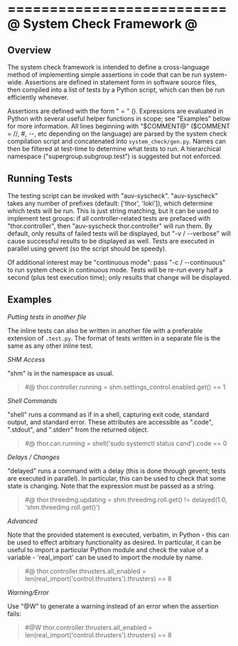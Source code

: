 ==========================
@ System Check Framework @
==========================

Overview
--------

The system check framework is intended to define a cross-language method of implementing simple assertions in code that can be run system-wide. Assertions are defined in statement form in software source files, then compiled into a list of tests by a Python script, which can then be run efficiently whenever.

Assertions are defined with the form "<NAME> = <EXPR>" (). Expressions are evaluated in Python with several useful helper functions in scope; see "Examples" below for more information. All lines beginning with "$COMMENT@" ($COMMENT = //, #, --, etc depending on the language) are parsed by the system check compilation script and concatenated into `system_check/gen.py`. Names can then be filtered at test-time to determine what tests to run. A hierarchical namespace ("supergroup.subgroup.test") is suggested but not enforced.

Running Tests
-------------

The testing script can be invoked with "auv-syscheck". "auv-syscheck" takes any number of prefixes (default: ['thor', 'loki']), which determine which tests will be run. This is just string matching, but it can be used to implement test groups: if all controller-related tests are prefaced with "thor.controller", then "auv-syscheck thor.controller" will run them. By default, only results of failed tests will be displayed, but "-v / --verbose" will cause successful results to be displayed as well. Tests are executed in parallel using gevent (so the script should be speedy).

Of additional interest may be "continuous mode": pass "-c / --continuous" to run system check in continuous mode. Tests will be re-run every half a second (plus test execution time); only results that change will be displayed.

Examples
--------

*Putting tests in another file*

The inline tests can also be written in another file with a preferable extension of `.test.py`. The format of tests written in a separate file is the same as any other inline test.

*SHM Access*

"shm" is in the namespace as usual.

> #@ thor.controller.running = shm.settings_control.enabled.get() == 1

*Shell Commands*

"shell" runs a command as if in a shell, capturing exit code, standard output, and standard error. These attributes are accessible as ".code", ".stdout", and ".stderr" from the returned object.

> #@ thor.can.running = shell('sudo systemctl status cand').code == 0

*Delays / Changes*

"delayed" runs a command with a delay (this is done through gevent; tests are executed in parallel). In particular, this can be used to check that some state is changing. Note that the expression must be passed as a string.

> #@ thor.threedmg.updating = shm.threedmg.roll.get() != delayed(1.0, 'shm.threedmg.roll.get()')

*Advanced*

Note that the provided statement is executed, verbatim, in Python - this can be used to effect arbitrary functionality as desired. In particular, it can be useful to import a particular Python module and check the value of a variable - 'real_import' can be used to import the module by name.

> #@ thor.controller.thrusters.all_enabled = len(real_import('control.thrusters').thrusters) == 8

*Warning/Error*

Use "@W" to generate a warning instead of an error when the assertion fails:

> #@W thor.controller.thrusters.all_enabled = len(real_import('control.thrusters').thrusters) == 8
